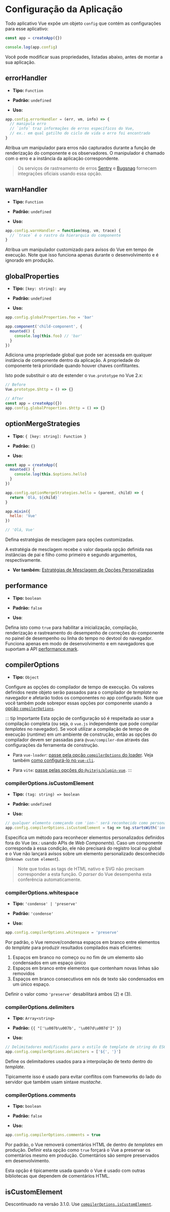 # Configuração da Aplicação

Todo aplicativo Vue expõe um objeto `config` que contém as configurações para esse aplicativo:

```js
const app = createApp({})

console.log(app.config)
```

Você pode modificar suas propriedades, listadas abaixo, antes de montar a sua aplicação.

## errorHandler

- **Tipo:** `Function`

- **Padrão:** `undefined`

- **Uso:**

```js
app.config.errorHandler = (err, vm, info) => {
  // manipula erro
  // `info` traz informações de erros específicos do Vue,
  // ex.: em qual gatilho do ciclo de vida o erro foi encontrado
}
```

Atribua um manipulador para erros não capturados durante a função de renderização do componente e os observadores. O manipulador é chamado com o erro e a instância da aplicação correspondente.

> Os serviços de rastreamento de erros [Sentry](https://sentry.io/for/vue/) e [Bugsnag](https://docs.bugsnag.com/platforms/browsers/vue/) fornecem integrações oficiais usando essa opção.

## warnHandler

- **Tipo:** `Function`

- **Padrão:** `undefined`

- **Uso:**

```js
app.config.warnHandler = function(msg, vm, trace) {
  // `trace` é o rastro da hierarquia do componente
}
```

Atribua um manipulador customizado para avisos do Vue em tempo de execução. Note que isso funciona apenas durante o desenvolvimento e é ignorado em produção.

## globalProperties

- **Tipo:** `[key: string]: any`

- **Padrão:** `undefined`

- **Uso:**

```js
app.config.globalProperties.foo = 'bar'

app.component('child-component', {
  mounted() {
    console.log(this.foo) // 'bar'
  }
})
```

Adiciona uma propriedade global que pode ser acessada em qualquer instância de componente dentro da aplicação. A propriedade do componente terá prioridade quando houver chaves conflitantes.

Isto pode substituir o ato de estender o `Vue.prototype` no Vue 2.x:

```js
// Before
Vue.prototype.$http = () => {}

// After
const app = createApp({})
app.config.globalProperties.$http = () => {}
```

## optionMergeStrategies

- **Tipo:** `{ [key: string]: Function }`

- **Padrão:** `{}`

- **Uso:**

```js
const app = createApp({
  mounted() {
    console.log(this.$options.hello)
  }
})

app.config.optionMergeStrategies.hello = (parent, child) => {
  return `Olá, ${child}`
}

app.mixin({
  hello: 'Vue'
})

// 'Olá, Vue'
```

Defina estratégias de mesclagem para opções customizadas.

A estratégia de mesclagem recebe o valor daquela opção definida nas instâncias de pai e filho como primeiro e segundo argumentos, respectivamente.

- **Ver também:** [Estratégias de Mesclagem de Opções Personalizadas](../guide/mixins.html#estrategias-de-mesclagem-de-opcoes-personalizadas)

## performance

- **Tipo:** `boolean`

- **Padrão:** `false`

- **Uso**:

Defina isto como `true` para habilitar a inicialização, compilação, renderização e rastreamento do desempenho de correções do componente no painel de desempenho ou linha do tempo no devtool do navegador. Funciona apenas em modo de desenvolvimento e em navegadores que suportam a API [performance.mark](https://developer.mozilla.org/en-US/docs/Web/API/Performance/mark).

## compilerOptions <Badge text="3.1+" />

- **Tipo:** `Object`

Configure as opções do compilador de tempo de execução. Os valores definidos neste objeto serão passados para o compilador de _template_ no navegador e afetarão todos os componentes no app configurado. Note que você também pode sobrepor essas opções por componente usando a [opção `compilerOptions`](/api/options-misc.html#compileroptions).

::: tip Importante
Esta opção de configuração só é respeitada ao usar a compilação completa (ou seja, o `vue.js` independente que pode compilar _templates_ no navegador). Se você utilizar a compilação de tempo de execução (_runtime_) em um ambiente de construção, então as opções do compilador devem ser passadas para `@vue/compiler-dom` através das configurações da ferramenta de construção.

- Para `vue-loader`: [passe pela opção `compilerOptions` do loader](https://vue-loader.vuejs.org/options.html#compileroptions). Veja também [como configurá-lo no `vue-cli`](https://cli.vuejs.org/guide/webpack.html#modifying-options-of-a-loader).

- Para `vite`: [passe pelas opções do `@vitejs/plugin-vue`](https://github.com/vitejs/vite/tree/main/packages/plugin-vue#example-for-passing-options-to-vuecompiler-dom).
:::

### compilerOptions.isCustomElement

- **Tipo:** `(tag: string) => boolean`

- **Padrão:** `undefined`

- **Uso:**

```js
// qualquer elemento começando com 'ion-' será reconhecido como personalizado
app.config.compilerOptions.isCustomElement = tag => tag.startsWith('ion-')
```

Especifica um método para reconhecer elementos personalizados definidos fora do Vue (ex.: usando APIs de _Web Components_). Caso um componente corresponda à essa condição, ele não precisará do registro local ou global e o Vue não lançará avisos sobre um elemento personalizado desconhecido (`Unknown custom element`).

> Note que todas as tags de HTML nativo e SVG não precisam corresponder a esta função. O _parser_ do Vue desempenha esta conferência automaticamente.

### compilerOptions.whitespace

- **Tipo:** `'condense' | 'preserve'`

- **Padrão:** `'condense'`

- **Uso:**

```js
app.config.compilerOptions.whitespace = 'preserve'
```

Por padrão, o Vue remove/condensa espaços em branco entre elementos do _template_ para produzir resultados compilados mais eficientes:

1. Espaços em branco no começo ou no fim de um elemento são condensados em um espaço único
2. Espaços em branco entre elementos que contenham novas linhas são removidos
3. Espaços em branco consecutivos em nós de texto são condensados em um único espaço.

Definir o valor como `'preserve'` desabilitará ambos (2) e (3).

### compilerOptions.delimiters

- **Tipo:** `Array<string>`

- **Padrão:** `{{ "['\u007b\u007b', '\u007d\u007d']" }}`

- **Uso:**

```js
// Delimitadores modificados para o estilo de template de string do ES6
app.config.compilerOptions.delimiters = ['${', '}']    
```

Define os delimitadores usados para a interpolação de texto dentro do _template_.

Tipicamente isso é usado para evitar conflitos com frameworks do lado do servidor que também usam sintaxe _mustache_.

### compilerOptions.comments

- **Tipo:** `boolean`

- **Padrão:** `false`

- **Uso:**

```js
app.config.compilerOptions.comments = true
```

Por padrão, o Vue removerá comentários HTML de dentro de _templates_ em produção. Definir esta opção como `true` forçará o Vue a preservar os comentários mesmo em produção. Comentários são sempre preservados em desenvolvimento.

Esta opção é tipicamente usada quando o Vue é usado com outras bibliotecas que dependem de comentários HTML.

## isCustomElement <Badge text="deprecated" type="warning"/>

Descontinuado na versão 3.1.0. Use [`compilerOptions.isCustomElement`](#compileroptions-iscustomelement).
